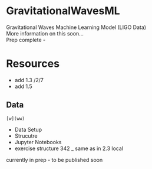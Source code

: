 # GravitationalWavesML
Gravitational Waves Machine Learning Model (LIGO Data)<br>
More information on this soon...<br>
Prep complete - <br>

# Resources
+ add 1.3 /2/7
+ add 1.5

## Data

`[w](ww)`

+ Data Setup
+ Strucutre
+ Jupyter Notebooks 
+ exercise structure 342 _ same as in 2.3 local

currently in prep - to be published soon

